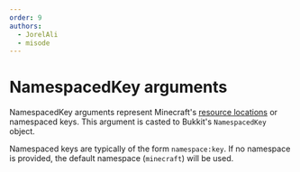 ```yaml
---
order: 9
authors:
  - JorelAli
  - misode
---
```


# NamespacedKey arguments

NamespacedKey arguments represent Minecraft's [resource locations](https://minecraft.wiki/w/Resource_location) or namespaced keys. This argument is casted to Bukkit's `NamespacedKey` object.

Namespaced keys are typically of the form `namespace:key`. If no namespace is provided, the default namespace (`minecraft`) will be used.